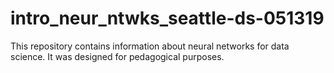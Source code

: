 # intro_neur_ntwks_seattle-ds-051319

This repository contains information about neural networks for data science. It was designed for pedagogical purposes.
